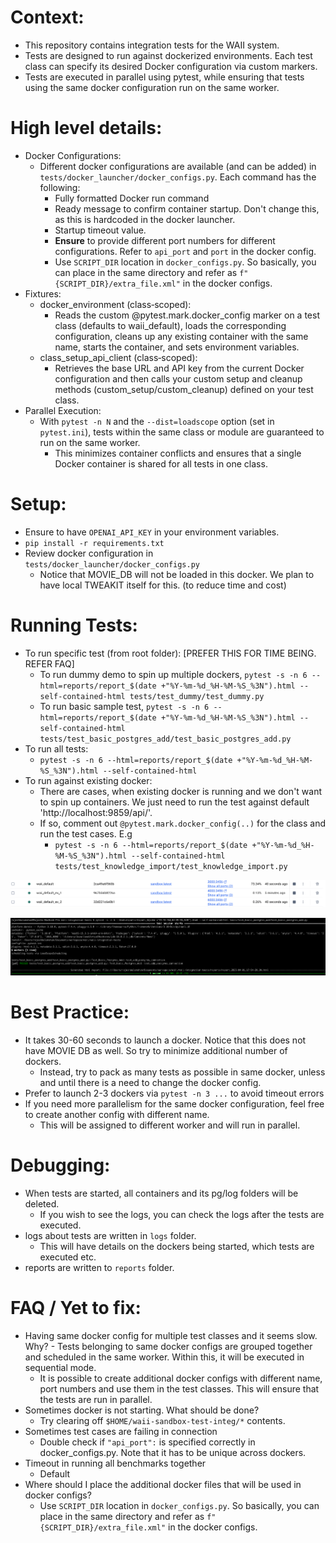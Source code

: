 
# Context:
  - This repository contains integration tests for the WAII system. 
  - Tests are designed to run against dockerized environments. Each test class can specify its desired Docker configuration via custom markers. 
  - Tests are executed in parallel using pytest, while ensuring that tests using the same docker configuration run on the same worker.

# High level details:
  * Docker Configurations:
    - Different docker configurations are available (and can be added) in `tests/docker_launcher/docker_configs.py`. Each command has the following:
      - Fully formatted Docker run command
      - Ready message to confirm container startup. Don't change this, as this is hardcoded in the docker launcher.
      - Startup timeout value. 
      - **Ensure** to provide different port numbers for different configurations. Refer to `api_port` and `port` in the docker config.
      - Use `SCRIPT_DIR` location in `docker_configs.py`. So basically, you can place in the same directory and refer as `f"{SCRIPT_DIR}/extra_file.xml"` in the docker configs.
  * Fixtures:
    - docker_environment (class‑scoped):
      - Reads the custom @pytest.mark.docker_config marker on a test class (defaults to waii_default), loads the corresponding configuration, cleans up any existing container with the same name, starts the container, and sets environment variables.
    - class_setup_api_client (class‑scoped):
      - Retrieves the base URL and API key from the current Docker configuration and then calls your custom setup and cleanup methods (custom_setup/custom_cleanup) defined on your test class.
  * Parallel Execution:
    - With `pytest -n N` and the `--dist=loadscope` option (set in `pytest.ini`), tests within the same class or module are guaranteed to run on the same worker.
        - This minimizes container conflicts and ensures that a single Docker container is shared for all tests in one class.
  

# Setup:
  - Ensure to have `OPENAI_API_KEY` in your environment variables.
  - `pip install -r requirements.txt`
  - Review docker configuration in `tests/docker_launcher/docker_configs.py`
    - Notice that MOVIE_DB will not be loaded in this docker. We plan to have local TWEAKIT itself for this. (to reduce time and cost)

# Running Tests:
  - To run specific test (from root folder):  [PREFER THIS FOR TIME BEING. REFER FAQ]
    - To run dummy demo to spin up multiple dockers, `pytest -s -n 6 --html=reports/report_$(date +"%Y-%m-%d_%H-%M-%S_%3N").html --self-contained-html tests/test_dummy/test_dummy.py`
    - To run basic sample test, `pytest -s -n 6 --html=reports/report_$(date +"%Y-%m-%d_%H-%M-%S_%3N").html --self-contained-html tests/test_basic_postgres_add/test_basic_postgres_add.py`
  - To run all tests:
    - `pytest -s -n 6 --html=reports/report_$(date +"%Y-%m-%d_%H-%M-%S_%3N").html --self-contained-html`
  - To run against existing docker:
    - There are cases, when existing docker is running and we don't want to spin up containers. We just need to run the test against default 'http://localhost:9859/api/'. 
    - If so, comment out `@pytest.mark.docker_config(..)` for the class and run the test cases. E.g
      - `pytest -s -n 6 --html=reports/report_$(date +"%Y-%m-%d_%H-%M-%S_%3N").html --self-contained-html tests/test_knowledge_import/test_knowledge_import.py`

   
![screenshot](Multiple_Dockers.png)


![screenshot](Sample_Output.png)

# Best Practice:
 - It takes 30-60 seconds to launch a docker. Notice that this does not have MOVIE DB as well. So try to minimize additional number of dockers.
   - Instead, try to pack as many tests as possible in same docker, unless and until there is a need to change the docker config.
 - Prefer to launch 2-3 dockers via `pytest -n 3 ...` to avoid timeout errors
 - If you need more parallelism for the same docker configuration, feel free to create another config with different name.
   - This will be assigned to different worker and will run in parallel.

# Debugging:
  - When tests are started, all containers and its pg/log folders will be deleted.
    - If you wish to see the logs, you can check the logs after the tests are executed.
  - logs about tests are written in `logs` folder.
    - This will have details on the dockers being started, which tests are executed etc.
  - reports are written to `reports` folder.

# FAQ / Yet to fix:
  -  Having same docker config for multiple test classes and it seems slow. Why?
    - Tests belonging to same docker configs are grouped together and scheduled in the same worker. Within this, it will be executed in sequential mode.
      - It is possible to create additional docker configs with different name, port numbers and use them in the test classes. This will ensure that the tests are run in parallel.
  - Sometimes docker is not starting. What should be done?
    - Try clearing off `$HOME/waii-sandbox-test-integ/*` contents. 
  - Sometimes test cases are failing in connection
    - Double check if `"api_port":` is specified correctly in docker_configs.py. Note that it has to be unique across dockers.
  - Timeout in running all benchmarks together
    - Default
  - Where should I place the additional docker files that will be used in docker configs?
    - Use `SCRIPT_DIR` location in `docker_configs.py`. So basically, you can place in the same directory and refer as `f"{SCRIPT_DIR}/extra_file.xml"` in the docker configs.
    
